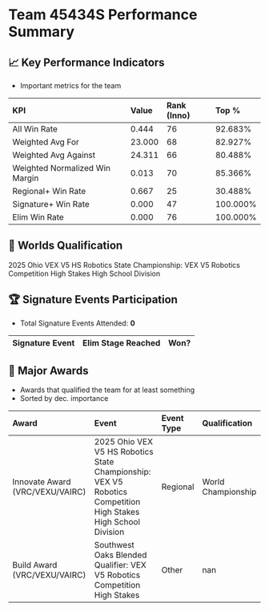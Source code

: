 # Team 45434S Performance Summary

## 📈 Key Performance Indicators
- Important metrics for the team

| KPI | Value | Rank (Inno) | Top % |
|:---|:-----|:----|:-----|
| All Win Rate | 0.444 | 76 | 92.683% |
| Weighted Avg For | 23.000 | 68 | 82.927% |
| Weighted Avg Against | 24.311 | 66 | 80.488% |
| Weighted Normalized Win Margin | 0.013 | 70 | 85.366% |
| Regional+ Win Rate | 0.667 | 25 | 30.488% |
| Signature+ Win Rate | 0.000 | 47 | 100.000% |
| Elim Win Rate | 0.000 | 76 | 100.000% |


## 🎯 Worlds Qualification
2025 Ohio VEX V5 HS Robotics State Championship: VEX V5 Robotics Competition High Stakes High School Division

## 🏆 Signature Events Participation
- Total Signature Events Attended: **0**

| Signature Event | Elim Stage Reached | Won? |
|:----------------|:-------------------|:----|


## 🥇 Major Awards
- Awards that qualified the team for at least something
- Sorted by dec. importance

| Award | Event | Event Type | Qualification |
|:------|:------|:-----------|:--------------|
| Innovate Award (VRC/VEXU/VAIRC) | 2025 Ohio VEX V5 HS Robotics State Championship: VEX V5 Robotics Competition High Stakes High School Division | Regional | World Championship |
| Build Award (VRC/VEXU/VAIRC) | Southwest Oaks Blended Qualifier: VEX V5 Robotics Competition High Stakes | Other | nan |

